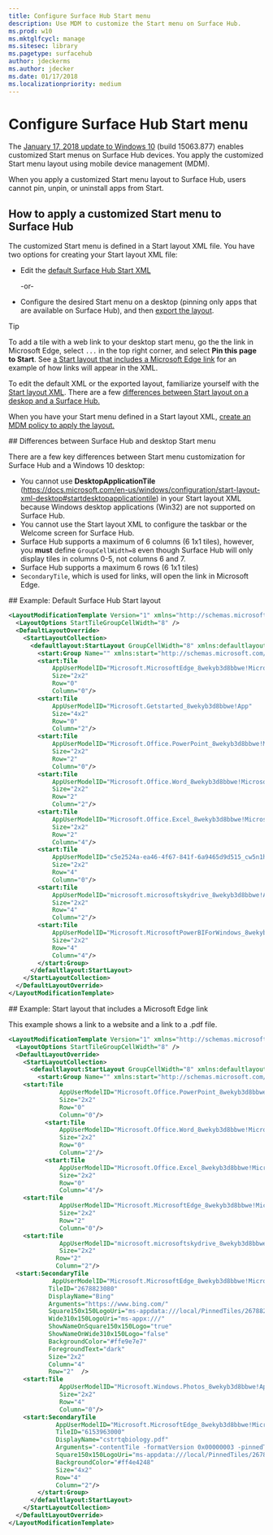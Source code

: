```yaml
---
title: Configure Surface Hub Start menu
description: Use MDM to customize the Start menu on Surface Hub. 
ms.prod: w10
ms.mktglfcycl: manage
ms.sitesec: library
ms.pagetype: surfacehub
author: jdeckerms
ms.author: jdecker
ms.date: 01/17/2018
ms.localizationpriority: medium
---
```


# Configure Surface Hub Start menu

The [January 17, 2018 update to Windows 10](https://support.microsoft.com/help/4057144) (build 15063.877) enables customized Start menus on Surface Hub devices. You apply the customized Start menu layout using mobile device management (MDM).

When you apply a customized Start menu layout to Surface Hub, users cannot pin, unpin, or uninstall apps from Start. 

## How to apply a customized Start menu to Surface Hub

The customized Start menu is defined in a Start layout XML file. You have two options for creating your Start layout XML file:

- Edit the [default Surface Hub Start XML](#default)

    -or-

- Configure the desired Start menu on a desktop (pinning only apps that are available on Surface Hub), and then [export the layout](https://docs.microsoft.com/windows/configuration/customize-and-export-start-layout#export-the-start-layout).

>[!TIP]
>To add a tile with a web link to your desktop start menu, go the the link in Microsoft Edge, select `...` in the top right corner, and select **Pin this page to Start**. See [a Start layout that includes a Microsoft Edge link](#edge) for an example of how links will appear in the XML.

To edit the default XML or the exported layout, familiarize yourself with the [Start layout XML](https://docs.microsoft.com/en-us/windows/configuration/start-layout-xml-desktop). There are a few [differences between Start layout on a deskop and a Surface Hub.](#differences)

When you have your Start menu defined in a Start layout XML, [create an MDM policy to apply the layout.](https://docs.microsoft.com/windows/configuration/customize-windows-10-start-screens-by-using-mobile-device-management#a-href-idbkmk-domaingpodeploymentacreate-a-policy-for-your-customized-start-layout)

<span id="differences" />
## Differences between Surface Hub and desktop Start menu

There are a few key differences between Start menu customization for Surface Hub and a Windows 10 desktop:

- You cannot use **DesktopApplicationTile** (https://docs.microsoft.com/en-us/windows/configuration/start-layout-xml-desktop#startdesktopapplicationtile) in your Start layout XML because Windows desktop applications (Win32) are not supported on Surface Hub.
- You cannot use the Start layout XML to configure the taskbar or the Welcome screen for Surface Hub.  
- Surface Hub supports a maximum of 6 columns (6 1x1 tiles), however, you **must** define `GroupCellWidth=8` even though Surface Hub will only display tiles in columns 0-5, not columns 6 and 7.
- Surface Hub supports a maximum 6 rows (6 1x1 tiles)
- `SecondaryTile`, which is used for links, will open the link in Microsoft Edge.


<span id="default" />
## Example: Default Surface Hub Start layout

```xml
<LayoutModificationTemplate Version="1" xmlns="http://schemas.microsoft.com/Start/2014/LayoutModification">
  <LayoutOptions StartTileGroupCellWidth="8" />
  <DefaultLayoutOverride>
    <StartLayoutCollection>
      <defaultlayout:StartLayout GroupCellWidth="8" xmlns:defaultlayout="http://schemas.microsoft.com/Start/2014/FullDefaultLayout">
        <start:Group Name="" xmlns:start="http://schemas.microsoft.com/Start/2014/StartLayout">
        <start:Tile
            AppUserModelID="Microsoft.MicrosoftEdge_8wekyb3d8bbwe!MicrosoftEdge"
            Size="2x2"
            Row="0"
            Column="0"/>
        <start:Tile
            AppUserModelID="Microsoft.Getstarted_8wekyb3d8bbwe!App"
            Size="4x2"
            Row="0"
            Column="2"/>
        <start:Tile
            AppUserModelID="Microsoft.Office.PowerPoint_8wekyb3d8bbwe!Microsoft.pptim"
            Size="2x2"
            Row="2"
            Column="0"/>
        <start:Tile
            AppUserModelID="Microsoft.Office.Word_8wekyb3d8bbwe!Microsoft.Word"
            Size="2x2"
            Row="2"
            Column="2"/>
        <start:Tile
            AppUserModelID="Microsoft.Office.Excel_8wekyb3d8bbwe!Microsoft.Excel"
            Size="2x2"
            Row="2"
            Column="4"/>
        <start:Tile
            AppUserModelID="c5e2524a-ea46-4f67-841f-6a9465d9d515_cw5n1h2txyewy!App"
            Size="2x2"
            Row="4"
            Column="0"/>
        <start:Tile
            AppUserModelID="microsoft.microsoftskydrive_8wekyb3d8bbwe!App"
            Size="2x2"
            Row="4"
            Column="2"/>
        <start:Tile
            AppUserModelID="Microsoft.MicrosoftPowerBIForWindows_8wekyb3d8bbwe!Microsoft.MicrosoftPowerBIForWindows"
            Size="2x2"
            Row="4"
            Column="4"/>
        </start:Group>
      </defaultlayout:StartLayout>
    </StartLayoutCollection>
  </DefaultLayoutOverride>
</LayoutModificationTemplate>

```

<span id="edge" />
## Example: Start layout that includes a Microsoft Edge link

This example shows a link to a website and a link to a .pdf file.

```xml
<LayoutModificationTemplate Version="1" xmlns="http://schemas.microsoft.com/Start/2014/LayoutModification">
  <LayoutOptions StartTileGroupCellWidth="8" />
  <DefaultLayoutOverride>
    <StartLayoutCollection>
      <defaultlayout:StartLayout GroupCellWidth="8" xmlns:defaultlayout="http://schemas.microsoft.com/Start/2014/FullDefaultLayout">
        <start:Group Name="" xmlns:start="http://schemas.microsoft.com/Start/2014/StartLayout">
    <start:Tile
              AppUserModelID="Microsoft.Office.PowerPoint_8wekyb3d8bbwe!Microsoft.pptim"
              Size="2x2"
              Row="0"
              Column="0"/>
          <start:Tile
              AppUserModelID="Microsoft.Office.Word_8wekyb3d8bbwe!Microsoft.Word"
              Size="2x2"
              Row="0"
              Column="2"/>
          <start:Tile
              AppUserModelID="Microsoft.Office.Excel_8wekyb3d8bbwe!Microsoft.Excel"
              Size="2x2"
              Row="0"
              Column="4"/>
    <start:Tile
              AppUserModelID="Microsoft.MicrosoftEdge_8wekyb3d8bbwe!MicrosoftEdge"
              Size="2x2"
              Row="2"
              Column="0"/>
    <start:Tile
              AppUserModelID="microsoft.microsoftskydrive_8wekyb3d8bbwe!App"
              Size="2x2" 
             Row="2"
             Column="2"/>   
  <start:SecondaryTile
            AppUserModelID="Microsoft.MicrosoftEdge_8wekyb3d8bbwe!MicrosoftEdge"
           TileID="2678823080"
           DisplayName="Bing"
           Arguments="https://www.bing.com/"
           Square150x150LogoUri="ms-appdata:///local/PinnedTiles/2678823080/lowres.png"
           Wide310x150LogoUri="ms-appx:///"
           ShowNameOnSquare150x150Logo="true"
           ShowNameOnWide310x150Logo="false"
           BackgroundColor="#ffe9e7e7"
           ForegroundText="dark"
           Size="2x2"
           Column="4"
           Row="2"  />
    <start:Tile
              AppUserModelID="Microsoft.Windows.Photos_8wekyb3d8bbwe!App"
              Size="2x2"
              Row="4"
              Column="0"/>
    <start:SecondaryTile
             AppUserModelID="Microsoft.MicrosoftEdge_8wekyb3d8bbwe!MicrosoftEdge"
             TileID="6153963000"
             DisplayName="cstrtqbiology.pdf"
             Arguments="-contentTile -formatVersion 0x00000003 -pinnedTimeLow 0x45b7376e -pinnedTimeHigh 0x01d2356c -securityFlags 0x00000000 -tileType 0x00000000 -url 0x0000003a https://www.ada.gov/regs2010/2010ADAStandards/Guidance_2010ADAStandards.pdf"
             Square150x150LogoUri="ms-appdata:///local/PinnedTiles/2678823080/lowres.png"                                                Wide310x150LogoUri="ms-appx:///" ShowNameOnSquare150x150Logo="true"                                                      ShowNameOnWide310x150Logo="true"
             BackgroundColor="#ff4e4248"
             Size="4x2" 
             Row="4"
             Column="2"/>
        </start:Group>
      </defaultlayout:StartLayout>
    </StartLayoutCollection>
  </DefaultLayoutOverride>
</LayoutModificationTemplate>

```